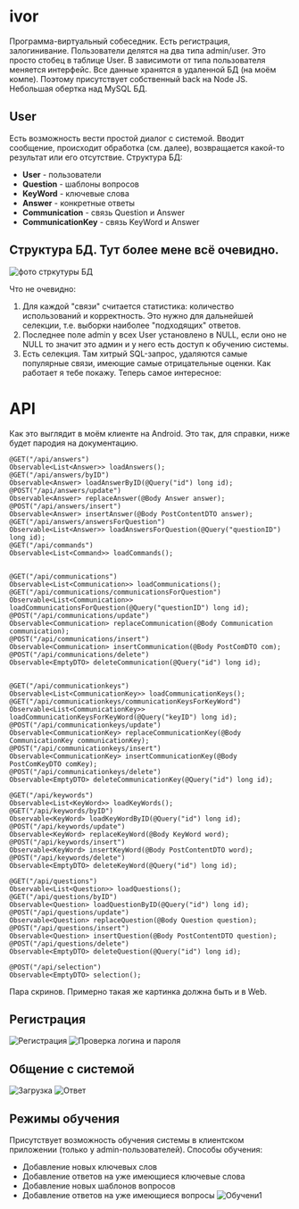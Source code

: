# ivor
Программа-виртуальный собеседник. Есть регистрация, залогинивание. Пользователи делятся на два типа admin/user. Это просто стобец в таблице User.
В зависимоти от типа пользователя меняется интерфейс. Все данные хранятся в удаленной БД (на моём компе). Поэтому присутствует собственный back на Node JS. Небольшая обертка над MySQL БД.

## User
Есть возможность вести простой диалог с системой. Вводит сообщение, происходит обработка (см. далее), возвращается какой-то результат или его отсутствие.
Структура БД:
* **User**            - пользователи
* **Question**        - шаблоны вопросов
* **KeyWord**         - ключевые слова
* **Answer**          - конкретные ответы
* **Communication**   - связь Question и Answer
* **CommunicationKey** - связь KeyWord и Answer

## Структура БД. Тут более мене всё очевидно.
![фото стркутуры БД](https://github.com/lichtstrahl/ivor/blob/mvp/screenshots/%D0%A1%D1%82%D1%80%D1%83%D0%BA%D1%82%D1%83%D1%80%D0%B0%20%D0%91%D0%94.PNG)

Что не очевидно:
  1) Для каждой "связи" считается статистика: количество использований и корректность. Это нужно для дальнейшей селекции, т.е. выборки наиболее "подходящих" ответов.
  2) Последнее поле admin у всех User установлено в NULL, если оно не NULL то значит это админ и у него есть доступ к обучению системы.
  3) Есть селекция. Там хитрый SQL-запрос, удаляются самые популярные связи, имеющие самые отрицательные оценки.
Как работает я тебе покажу. Теперь самое интересное:

# API
Как это выглядит в моём клиенте на Android. Это так, для справки, ниже будет пародия на документацию.

    @GET("/api/answers")
    Observable<List<Answer>> loadAnswers();
    @GET("/api/answers/byID")
    Observable<Answer> loadAnswerByID(@Query("id") long id);
    @POST("/api/answers/update")
    Observable<Answer> replaceAnswer(@Body Answer answer);
    @POST("/api/answers/insert")
    Observable<Answer> insertAnswer(@Body PostContentDTO answer);
    @GET("/api/answers/answersForQuestion")
    Observable<List<Answer>> loadAnswersForQuestion(@Query("questionID") long id);
    @GET("/api/commands")
    Observable<List<Command>> loadCommands();


    @GET("/api/communications")
    Observable<List<Communication>> loadCommunications();
    @GET("/api/communications/communicationsForQuestion")
    Observable<List<Communication>> loadCommunicationsForQuestion(@Query("questionID") long id);
    @POST("/api/communications/update")
    Observable<Communication> replaceCommunication(@Body Communication communication);
    @POST("/api/communications/insert")
    Observable<Communication> insertCommunication(@Body PostComDTO com);
    @POST("/api/communications/delete")
    Observable<EmptyDTO> deleteCommunication(@Query("id") long id);


    @GET("/api/communicationkeys")
    Observable<List<CommunicationKey>> loadCommunicationKeys();
    @GET("/api/communicationkeys/communicationKeysForKeyWord")
    Observable<List<CommunicationKey>> loadCommunicationKeysForKeyWord(@Query("keyID") long id);
    @POST("/api/communicationkeys/update")
    Observable<CommunicationKey> replaceCommunicationKey(@Body CommunicationKey communicationKey);
    @POST("/api/communicationkeys/insert")
    Observable<CommunicationKey> insertCommunicationKey(@Body PostComKeyDTO comKey);
    @POST("/api/communicationkeys/delete")
    Observable<EmptyDTO> deleteCommunicationKey(@Query("id") long id);

    @GET("/api/keywords")
    Observable<List<KeyWord>> loadKeyWords();
    @GET("/api/keywords/byID")
    Observable<KeyWord> loadKeyWordByID(@Query("id") long id);
    @POST("/api/keywords/update")
    Observable<KeyWord> replaceKeyWord(@Body KeyWord word);
    @POST("/api/keywords/insert")
    Observable<KeyWord> insertKeyWord(@Body PostContentDTO word);
    @POST("/api/keywords/delete")
    Observable<EmptyDTO> deleteKeyWord(@Query("id") long id);

    @GET("/api/questions")
    Observable<List<Question>> loadQuestions();
    @GET("/api/questions/byID")
    Observable<Question> loadQuestionByID(@Query("id") long id);
    @POST("/api/questions/update")
    Observable<Question> replaceQuestion(@Body Question question);
    @POST("/api/questions/insert")
    Observable<Question> insertQuestion(@Body PostContentDTO question);
    @POST("/api/questions/delete")
    Observable<EmptyDTO> deleteQuestion(@Query("id") long id);

    @POST("/api/selection")
    Observable<EmptyDTO> selection();
    
    
  Пара скринов. Примерно такая же картинка должна быть и в Web.
  ## Регистрация
  ![Регистрация](https://github.com/lichtstrahl/ivor/blob/lite/screenshots/resitration.png)
  ![Проверка логина и пароля](https://github.com/lichtstrahl/ivor/blob/lite/screenshots/Проверка%20логина%20и%20пароля.png)
  
  ## Общение с системой
  ![Загрузка](https://github.com/lichtstrahl/ivor/blob/lite/screenshots/msg-1.png)
  ![Ответ](https://github.com/lichtstrahl/ivor/blob/lite/screenshots/msg-2.png)
  
  ## Режимы обучения
  Присутствует возможность обучения системы в клиентском приложении (только у admin-пользователей).
  Способы обучения:
  * Добавление новых ключевых слов
  * Добавление ответов на уже имеющиеся ключевые слова
  * Добавление новых шаблонов вопросов
  * Добавление ответов на уже имеющиеся вопросы
  ![Обучени1](https://github.com/lichtstrahl/ivor/blob/lite/screenshots/work-mode.png)
  
